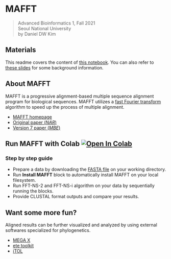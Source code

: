 # MAFFT
> Advanced Bioinformatics 1, Fall 2021<br>Seoul National University<br>by Daniel DW Kim

## Materials
This readme covers the content of [this notebook](Adv_BI_Fall_2021_MAFFT.ipynb). You can also refer to [these slides](Adv_BI_Fall_2021_MAFFT.pdf) for some background information.

## About MAFFT
MAFFT is a progressive alignment-based multiple sequence alignment program for biological sequences. MAFFT utilizes a [fast Fourier transform](https://en.wikipedia.org/wiki/Fast_Fourier_transform) algorithm to speed up the process of multiple alignment. 

* [MAFFT homepage](https://mafft.cbrc.jp/alignment/software/) <br>
* [Original paper (*NAR*)](https://academic.oup.com/nar/article/30/14/3059/2904316)
* [Version 7 paper (*MBE*)](https://academic.oup.com/mbe/article/30/4/772/1073398)

## Run MAFFT with Colab [![Open In Colab](https://colab.research.google.com/assets/colab-badge.svg)](https://colab.research.google.com/drive/1KyKyKD2H_a60RIgFzDqVbRfKC3D_Gxo0?usp=sharing)
### Step by step guide
* Prepare a data by downloading the [FASTA file](rpb1.fa) on your working directory.
* Run **Install MAFFT** block to automatically install MAFFT on your local filesystem.
* Run FFT-NS-2 and FFT-NS-i algorithm on your data by sequentially running the blocks.
* Provide CLUSTAL format outputs and compare your results.

## Want some more fun?
Aligned results can be further visualized and analyzed by using external softwares specialized for phylogenetics.

* [MEGA X](https://www.megasoftware.net/)
* [ete toolkit](http://etetoolkit.org/)
* [iTOL](https://itol.embl.de/)
